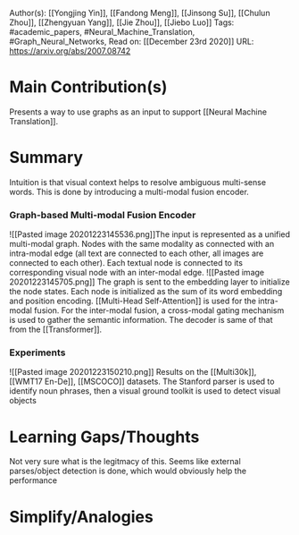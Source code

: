 Author(s): [[Yongjing Yin]], [[Fandong Meng]], [[Jinsong Su]], [[Chulun Zhou]], [[Zhengyuan Yang]], [[Jie Zhou]], [[Jiebo Luo]]
Tags: #academic_papers, #Neural_Machine_Translation, #Graph_Neural_Networks,
Read on: [[December 23rd 2020]]
URL: https://arxiv.org/abs/2007.08742
# Main Contribution(s)
Presents a way to use graphs as an input to support [[Neural Machine Translation]].
# Summary
Intuition is that visual context helps to resolve ambiguous multi-sense words. This is done by introducing a multi-modal fusion encoder.

### Graph-based Multi-modal Fusion Encoder
![[Pasted image 20201223145536.png]]The input is represented as a unified multi-modal graph. Nodes with the same modality as connected with an intra-modal edge (all text are connected to each other, all images are connected to each other). Each textual node is connected to its corresponding visual node with an inter-modal edge.
![[Pasted image 20201223145705.png]] The graph is sent to the embedding layer to initialize the node states. Each node is initialized as the sum of its word embedding and position encoding.
[[Multi-Head Self-Attention]] is used for the intra-modal fusion. For the inter-modal fusion, a cross-modal gating mechanism is used to gather the semantic information.  The decoder is same of that from the [[Transformer]].

### Experiments
![[Pasted image 20201223150210.png]] Results on the [[Multi30k]], [[WMT17 En-De]], [[MSCOCO]] datasets.
The Stanford parser is used to identify noun phrases, then a visual ground toolkit is used to detect visual objects
# Learning Gaps/Thoughts
Not very sure what is the legitmacy of this. Seems like external parses/object detection is done, which would obviously help the performance
# Simplify/Analogies